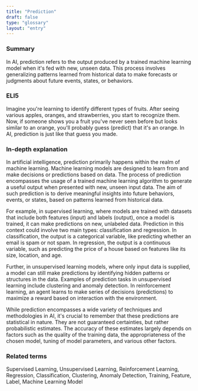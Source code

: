 ```yaml
---
title: "Prediction"
draft: false
type: "glossary"
layout: "entry"
---
```


### Summary
In AI, prediction refers to the output produced by a trained machine learning model when it's fed with new, unseen data. This process involves generalizing patterns learned from historical data to make forecasts or judgments about future events, states, or behaviors.

### ELI5
Imagine you're learning to identify different types of fruits. After seeing various apples, oranges, and strawberries, you start to recognize them. Now, if someone shows you a fruit you've never seen before but looks similar to an orange, you'll probably guess (predict) that it's an orange. In AI, prediction is just like that guess you made.

### In-depth explanation
In artificial intelligence, prediction primarily happens within the realm of machine learning. Machine learning models are designed to learn from and make decisions or predictions based on data. The process of prediction encompasses the usage of a trained machine learning algorithm to generate a useful output when presented with new, unseen input data. The aim of such prediction is to derive meaningful insights into future behaviors, events, or states, based on patterns learned from historical data.

For example, in supervised learning, where models are trained with datasets that include both features (input) and labels (output), once a model is trained, it can make predictions on new, unlabeled data. Prediction in this context could involve two main types: classification and regression. In classification, the output is a categorical variable, like predicting whether an email is spam or not spam. In regression, the output is a continuous variable, such as predicting the price of a house based on features like its size, location, and age.

Further, in unsupervised learning models, where only input data is supplied, a model can still make predictions by identifying hidden patterns or structures in the data. Examples of prediction tasks in unsupervised learning include clustering and anomaly detection. In reinforcement learning, an agent learns to make series of decisions (predictions) to maximize a reward based on interaction with the environment.

While prediction encompasses a wide variety of techniques and methodologies in AI, it's crucial to remember that these predictions are statistical in nature. They are not guaranteed certainties, but rather probabilistic estimates. The accuracy of these estimates largely depends on factors such as the quality of the training data, the appropriateness of the chosen model, tuning of model parameters, and various other factors.

### Related terms
Supervised Learning, Unsupervised Learning, Reinforcement Learning, Regression, Classification, Clustering, Anomaly Detection, Training, Feature, Label, Machine Learning Model
